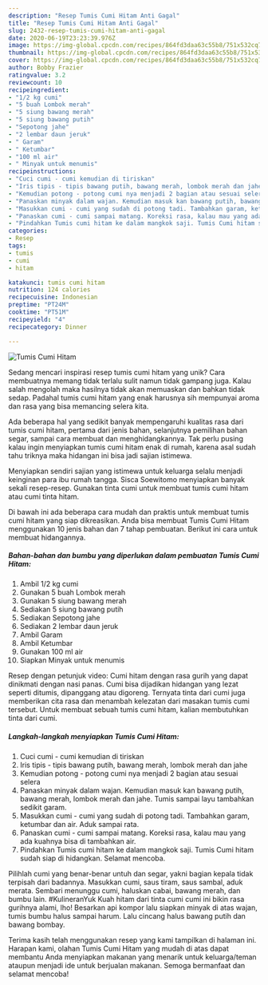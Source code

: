 ```yaml
---
description: "Resep Tumis Cumi Hitam Anti Gagal"
title: "Resep Tumis Cumi Hitam Anti Gagal"
slug: 2432-resep-tumis-cumi-hitam-anti-gagal
date: 2020-06-19T23:23:39.976Z
image: https://img-global.cpcdn.com/recipes/864fd3daa63c55b8/751x532cq70/tumis-cumi-hitam-foto-resep-utama.jpg
thumbnail: https://img-global.cpcdn.com/recipes/864fd3daa63c55b8/751x532cq70/tumis-cumi-hitam-foto-resep-utama.jpg
cover: https://img-global.cpcdn.com/recipes/864fd3daa63c55b8/751x532cq70/tumis-cumi-hitam-foto-resep-utama.jpg
author: Bobby Frazier
ratingvalue: 3.2
reviewcount: 10
recipeingredient:
- "1/2 kg cumi"
- "5 buah Lombok merah"
- "5 siung bawang merah"
- "5 siung bawang putih"
- "Sepotong jahe"
- "2 lembar daun jeruk"
- " Garam"
- " Ketumbar"
- "100 ml air"
- " Minyak untuk menumis"
recipeinstructions:
- "Cuci cumi - cumi kemudian di tiriskan"
- "Iris tipis - tipis bawang putih, bawang merah, lombok merah dan jahe"
- "Kemudian potong - potong cumi nya menjadi 2 bagian atau sesuai selera"
- "Panaskan minyak dalam wajan. Kemudian masuk kan bawang putih, bawang merah, lombok merah dan jahe. Tumis sampai layu tambahkan sedikit garam."
- "Masukkan cumi - cumi yang sudah di potong tadi. Tambahkan garam, ketumbar dan air. Aduk sampai rata."
- "Panaskan cumi - cumi sampai matang. Koreksi rasa, kalau mau yang ada kuahnya bisa di tambahkan air."
- "Pindahkan Tumis cumi hitam ke dalam mangkok saji. Tumis Cumi hitam sudah siap di hidangkan. Selamat mencoba."
categories:
- Resep
tags:
- tumis
- cumi
- hitam

katakunci: tumis cumi hitam 
nutrition: 124 calories
recipecuisine: Indonesian
preptime: "PT24M"
cooktime: "PT51M"
recipeyield: "4"
recipecategory: Dinner

---
```



![Tumis Cumi Hitam](https://img-global.cpcdn.com/recipes/864fd3daa63c55b8/751x532cq70/tumis-cumi-hitam-foto-resep-utama.jpg)

Sedang mencari inspirasi resep tumis cumi hitam yang unik? Cara membuatnya memang tidak terlalu sulit namun tidak gampang juga. Kalau salah mengolah maka hasilnya tidak akan memuaskan dan bahkan tidak sedap. Padahal tumis cumi hitam yang enak harusnya sih mempunyai aroma dan rasa yang bisa memancing selera kita.

Ada beberapa hal yang sedikit banyak mempengaruhi kualitas rasa dari tumis cumi hitam, pertama dari jenis bahan, selanjutnya pemilihan bahan segar, sampai cara membuat dan menghidangkannya. Tak perlu pusing kalau ingin menyiapkan tumis cumi hitam enak di rumah, karena asal sudah tahu triknya maka hidangan ini bisa jadi sajian istimewa.

Menyiapkan sendiri sajian yang istimewa untuk keluarga selalu menjadi keinginan para ibu rumah tangga. Sisca Soewitomo menyiapkan banyak sekali resep-resep. Gunakan tinta cumi untuk membuat tumis cumi hitam atau cumi tinta hitam.


Di bawah ini ada beberapa cara mudah dan praktis untuk membuat tumis cumi hitam yang siap dikreasikan. Anda bisa membuat Tumis Cumi Hitam menggunakan 10 jenis bahan dan 7 tahap pembuatan. Berikut ini cara untuk membuat hidangannya.

<!--inarticleads1-->

##### Bahan-bahan dan bumbu yang diperlukan dalam pembuatan Tumis Cumi Hitam:

1. Ambil 1/2 kg cumi
1. Gunakan 5 buah Lombok merah
1. Gunakan 5 siung bawang merah
1. Sediakan 5 siung bawang putih
1. Sediakan Sepotong jahe
1. Sediakan 2 lembar daun jeruk
1. Ambil  Garam
1. Ambil  Ketumbar
1. Gunakan 100 ml air
1. Siapkan  Minyak untuk menumis


Resep dengan petunjuk video: Cumi hitam dengan rasa gurih yang dapat dinikmati dengan nasi panas. Cumi bisa dijadikan hidangan yang lezat seperti ditumis, dipanggang atau digoreng. Ternyata tinta dari cumi juga memberikan cita rasa dan menambah kelezatan dari masakan tumis cumi tersebut. Untuk membuat sebuah tumis cumi hitam, kalian membutuhkan tinta dari cumi. 

<!--inarticleads2-->

##### Langkah-langkah menyiapkan Tumis Cumi Hitam:

1. Cuci cumi - cumi kemudian di tiriskan
1. Iris tipis - tipis bawang putih, bawang merah, lombok merah dan jahe
1. Kemudian potong - potong cumi nya menjadi 2 bagian atau sesuai selera
1. Panaskan minyak dalam wajan. Kemudian masuk kan bawang putih, bawang merah, lombok merah dan jahe. Tumis sampai layu tambahkan sedikit garam.
1. Masukkan cumi - cumi yang sudah di potong tadi. Tambahkan garam, ketumbar dan air. Aduk sampai rata.
1. Panaskan cumi - cumi sampai matang. Koreksi rasa, kalau mau yang ada kuahnya bisa di tambahkan air.
1. Pindahkan Tumis cumi hitam ke dalam mangkok saji. Tumis Cumi hitam sudah siap di hidangkan. Selamat mencoba.


Pilihlah cumi yang benar-benar untuh dan segar, yakni bagian kepala tidak terpisah dari badannya. Masukkan cumi, saus tiram, saus sambal, aduk merata. Sembari menunggu cumi, haluskan cabai, bawang merah, dan bumbu lain. #KulineranYuk Kuah hitam dari tinta cumi cumi ini bikin rasa gurihnya alami, lho! Besarkan api kompor lalu siapkan minyak di atas wajan, tumis bumbu halus sampai harum. Lalu cincang halus bawang putih dan bawang bombay. 

Terima kasih telah menggunakan resep yang kami tampilkan di halaman ini. Harapan kami, olahan Tumis Cumi Hitam yang mudah di atas dapat membantu Anda menyiapkan makanan yang menarik untuk keluarga/teman ataupun menjadi ide untuk berjualan makanan. Semoga bermanfaat dan selamat mencoba!
